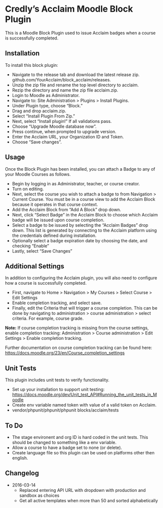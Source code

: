 # Credly’s Acclaim Moodle Block Plugin
This is a Moodle Block Plugin used to issue Acclaim badges when a course is successfully completed.

## Installation
To install this block plugin:

* Navigate to the release tab and download the latest release zip. github.com/YourAcclaim/block_acclaim/releases.
* Unzip the zip file and rename the top level directory to acclaim.
* Rezip the directory and name the zip file acclaim.zip.
* Login to Moodle as Administrator.
* Navigate to: Site Administration > Plugins > Install Plugins.
* Under Plugin type, choose “Block.”
* Drag and drop acclaim.zip.
* Select “Install Plugin From Zip.”
* Next, select “Install plugin!”  If all validations pass.
* Choose “Upgrade Moodle database now”.
* Press continue, when prompted to upgrade version.
* Enter the Acclaim URL, your Organization ID and Token.
* Choose “Save changes”.

## Usage
Once the Block Plugin has been installed, you can attach a Badge to any of your Moodle Courses as follows.

* Begin by logging in as Administrator, teacher, or course creator.
* Turn on editing.
* Next, select the course you wish to attach a badge to from Navigation > Current Course.  You must be in a course view to add the Acclaim Block because it operates in that course context.
* Add the Acclaim Block from “Add A Block” drop down.
* Next, click “Select Badge” in the Acclaim Block to choose which Acclaim badge will be issued upon course completion.
* Select a badge to be issued by selecting the “Acclaim Badges” drop down.  This list is generated by connecting to the Acclaim platform using the credentials defined during installation.
* Optionally select a badge expiration date by choosing the date, and checking “Enable”
* Lastly, select “Save Changes”

## Additional Settings
In addition to configuring the Acclaim plugin, you will also need to configure how a course is successfully completed.

* First, navigate to Home > Navigation > My Courses > Select Course > Edit Settings
* Enable completion tracking, and select save.
* Finally, edit the Criteria that will trigger a course completion.  This can be done by navigating to administration > course administration > select criteria.  For example, course grade.

**Note:** If course completion tracking is missing from the course settings, enable completion tracking: Administration > Course administration > Edit Settings > Enable completion tracking.

Further documentation on course completion tracking can be found here:
https://docs.moodle.org/23/en/Course_completion_settings

## Unit Tests
This plugin includes unit tests to verify functionality.

* Set up your installation to support unit testing: https://docs.moodle.org/dev/Unit_test_API#Running_the_unit_tests_in_Moodle
* Create env variable named token with value of a valid token on Acclaim.
* vendor/phpunit/phpunit/phpunit blocks/acclaim/tests

## To Do
* The stage environent and org ID is hard coded in the unit tests.  This should be changed to something like a env variable.
*  Allow a course to have a badge set to none (or delete).
*  Create language file so this plugin can be used on platforms other then english.


## Changelog
* 2016-03-14
  * Replaced entering API URL with dropdown with production and sandbox as choices
  * Get all active templates when more than 50 and sorted alphabetically

